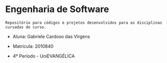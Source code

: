 # Engenharia de Software

    Repositório para códigos e projetos desenvolvidos para as disciplinas cursadas do curso.

* Aluna: Gabriele Cardoso das Virgens

* Matrícula: 2010840

* 4º Período - UniEVANGÉLICA

